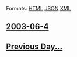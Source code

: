 
Formats: [HTML](2003/06/4/index.html)  [JSON](2003/06/4/index.json)  [XML](2003/06/4/index.xml)  

## [2003-06-4](/news/2003/06/4/index.md)

## [Previous Day...](/news/2003/06/3/index.md)

